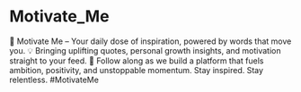 # Motivate_Me
🚀 Motivate Me – Your daily dose of inspiration, powered by words that move you.  💡 Bringing uplifting quotes, personal growth insights, and motivation straight to your feed.  🔗 Follow along as we build a platform that fuels ambition, positivity, and unstoppable momentum.  Stay inspired. Stay relentless. #MotivateMe
